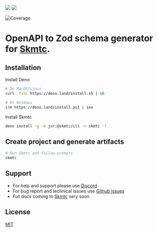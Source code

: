 ![](https://assets.skm.tc/zod-project-create.gif)
![](assets/zod-project-create.gif)

![Coverage](https://coveralls.io/repos/github/skmtc/skmtc-generators/badge.svg?branch=main&flag=gen-zod)

# OpenAPI to Zod schema generator for [Skmtc](https://skm.tc).

## Installation

Install Deno

```bash
# On MacOS/Linus
curl -fsSL https://deno.land/install.sh | sh

# On Windows
irm https://deno.land/install.ps1 | iex
```

Install Skmtc

```bash
deno install -g -A jsr:@skmtc/cli -n skmtc -f
```

## Create project and generate artifacts

```bash
# Run Skmtc and follow prompts
skmtc
```

## Support

- For help and support please use [Discord](https://discord.gg/Mg88C8Xu5Y)
- For bug report and technical issues use [Github issues](https://github.com/skmtc/skmtc/issues)
- Full docs coming to [Skmtc](https://skm.tc) very soon

## License

[MIT](LICENSE)